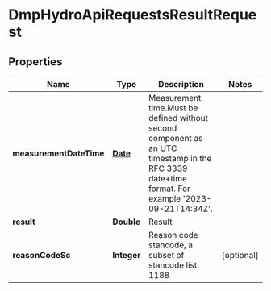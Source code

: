 # DmpHydroApiRequestsResultRequest

## Properties
Name | Type | Description | Notes
------------ | ------------- | ------------- | -------------
**measurementDateTime** | [**Date**](Date.md) | Measurement time.Must be defined without second component as an UTC timestamp in the RFC 3339 date+time format. For example &#x27;2023-09-21T14:34Z&#x27;. | 
**result** | **Double** | Result | 
**reasonCodeSc** | **Integer** | Reason code stancode, a subset of stancode list 1188 |  [optional]
